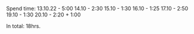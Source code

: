 Spend time:
13.10.22 - 5:00
14.10 - 2:30
15.10 - 1:30
16.10 - 1:25
17.10 - 2:50
19.10 - 1:30 
20.10 - 2:20 + 1:00

In total: 18hrs.
